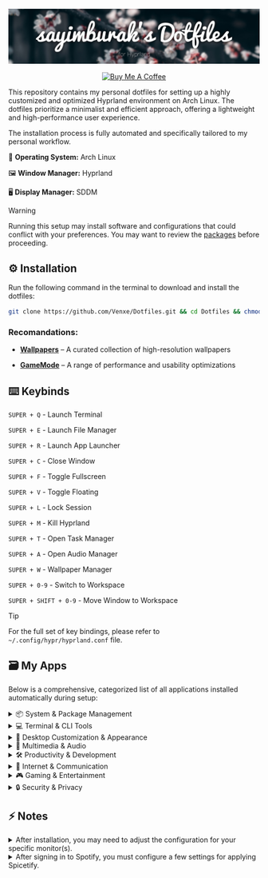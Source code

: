 [![sayimburak's Dotfiles](banner.jpg)](https://github.com/Venxe/Dotfiles)

<p align="center">
  <a href="https://www.buymeacoffee.com/sayimburak" target="_blank"><img src="https://cdn.buymeacoffee.com/buttons/v2/default-yellow.png" alt="Buy Me A Coffee" style="height: 28px !important;" ></a>
</p>

This repository contains my personal dotfiles for setting up a highly customized and optimized Hyprland environment on Arch Linux. The dotfiles prioritize a minimalist and efficient approach, offering a lightweight and high-performance user experience.

The installation process is fully automated and specifically tailored to my personal workflow.

🐧 **Operating System:** Arch Linux

🖼️ **Window Manager:** Hyprland

🖥️ **Display Manager:** SDDM

> [!WARNING]
> Running this setup may install software and configurations that could conflict with your preferences. You may want to review the [packages](https://github.com/Venxe/Dotfiles/tree/main/installers) before proceeding.


## ⚙️ Installation

Run the following command in the terminal to download and install the dotfiles:
```bash
git clone https://github.com/Venxe/Dotfiles.git && cd Dotfiles && chmod +x installers/install.sh && ./installers/install.sh
```

### Recomandations:

- [**Wallpapers**](https://github.com/sayimburak/wallpapers) – A curated collection of high-resolution wallpapers

- [**GameMode**](https://github.com/FeralInteractive/gamemode) – A range of performance and usability optimizations


## ⌨️ Keybinds

`SUPER + Q`  - Launch Terminal

`SUPER + E`  - Launch File Manager

`SUPER + R`  - Launch App Launcher

`SUPER + C`  - Close Window

`SUPER + F`  - Toggle Fullscreen

`SUPER + V`  - Toggle Floating

`SUPER + L`  - Lock Session

`SUPER + M`  - Kill Hyprland

`SUPER + T`  - Open Task Manager

`SUPER + A`  - Open Audio Manager

`SUPER + W`  - Wallpaper Manager

`SUPER + 0-9` - Switch to Workspace

`SUPER + SHIFT + 0-9` - Move Window to Workspace

> [!Tip]
> For the full set of key bindings, please refer to `~/.config/hypr/hyprland.conf` file.


## 🗃️ My Apps

Below is a comprehensive, categorized list of all applications installed automatically during setup:

<details><summary>📦 System &amp; Package Management</summary><br>

| Application            | Description                                         |
| ---------------------- | --------------------------------------------------- |
| pacman‑contrib         | Extra scripts and tools for Pacman                  |
| rsync                  | Fast file synchronization for local/remote backups  |
| cpio                   | Creates and extracts System V archives              |
| bluez                  | Core Bluetooth protocol stack                       |
| blueman                | GTK front‑end for Bluetooth management              |
| wl‑clip‑persist        | Wayland clipboard saver                             |
| thunar                 | Lightweight file manager                            |
| gvfs                   | Virtual file‑system for remote access               |
| libgsf                 | Library for structured file formats                 |
| tumbler                | Thumbnail generation service                        |
| ffmpegthumbnailer      | Video thumbnail creator                             |
| 7zip                   | Multi‑format archive manager                        |
| Xarchiver              | GUI for various archive formats                     |
| BleachBit              | Disk‑cleaning utility                               |
| Flatpak                | Sandbox‑based app distribution                      |
| gnome‑keyring          | Credential storage daemon                           |
| gnome‑network‑displays | Wireless display casting                            |
| Flatseal               | GUI for Flatpak permissions                         |
| Warehouse              | Flatpak app store frontend                          |

</details> <details><summary>💻 Terminal &amp; CLI Tools</summary><br>

| Application  | Description                             |
| ------------ | --------------------------------------- |
| fish         | Interactive shell with autosuggestions  |
| starship     | Fast, customizable shell prompt         |
| fastfetch    | Quick system info display               |
| myfetch      | Customizable info fetcher               |
| eza          | Enhanced ls replacement                 |
| fd           | Simple, fast file search                |
| nnn          | Terminal based file manager             |
| less         | Text pager                              |
| btop         | Resource usage monitor                  |
| cava         | Terminal audio visualizer               |
| pulsemixer   | CLI mixer for PulseAudio                |
| clock‑rs‑git | Terminal clock utility                  |

</details> <details><summary>🎨 Desktop Customization &amp; Appearance</summary><br>

| Application        | Description                           |
| ------------------ | ------------------------------------- |
| swww               | Wayland wallpaper manager             |
| waybar             | Status bar for Sway/Hyprland          |
| swaync             | Network indicator for Waybar          |
| hyprshade          | Hyprland screen tone adjuster         |
| hypridle           | Hyprland idle handler                 |
| hyprlock           | Hyprland screen locker                |
| hyprpicker         | Wayland color picker                  |
| brightnessctl      | Adjust backlight via CLI              |
| gammastep          | Time‑based color temperature adjuster |
| nwg‑look           | GTK theme installer                   |
| materia‑gtk‑theme  | Material‑style GTK theme              |
| ttf‑fira‑sans      | Fira Sans font family                 |
| ttf‑firacode‑nerd  | Fira Code with dev ligatures          |
| ttf‑jetbrains‑mono | JetBrains Mono coding font            |
| python‑pywal16     | Pywal for Python 3.10                 |
| python‑pywalfox    | Apply Pywal themes to Firefox         |
| hyprshot           | Hyprland screenshot tool              |
| pyprland           | Python‑based Hyprland config manager  |
| wlogout            | Wayland logout/menu UI                |
| kora‑icon‑theme    | Kora icon set                         |
| qogir‑icon‑theme   | Qogir icon set                        |

</details> <details><summary>🎥 Multimedia &amp; Audio</summary><br>

| Application               | Description                                     |
| ------------------------- | ----------------------------------------------- |
| mpv                       | CLI media player with wide format support       |
| swayimg                   | Wayland image viewer                            |
| qt6‑multimedia            | Qt6 media codecs/plugins                        |
| easyeffects               | Real‑time audio effects for PipeWire/PulseAudio |
| lsp‑plugins               | Audio effect plugins for JACK/PipeWire          |
| gst‑plugins‑bad           | Extra GStreamer codecs                          |
| calf                      | JACK audio effects suite                        |
| OBS Studio                | Screencast and live‑streaming app               |
| Spotify                   | Music streaming client                          |
| spicetify‑cli             | Customize Spotify client                        |
| spicetify‑marketplace‑bin | Spicetify plugin/theme repository               |
| ncspot                    | Terminal Spotify client                         |
| yt‑dlp                    | Download audio/video from web                   |

</details> <details><summary>🛠️ Productivity &amp; Development</summary><br>

| Application               | Description                 |
| ------------------------- | --------------------------- |
| LibreOffice Fresh         | Full office suite           |
| Thunderbird               | Email and newsgroup client  |
| Obsidian                  | Markdown‑based note‑taking  |
| Visual Studio Code        | Extensible code editor      |
| Neovim                    | Vim‑based modal editor      |
| CMake                     | Build‑system generator      |
| Meson                     | Fast build system           |
| GitHub Desktop            | GUI for Git version control |
| Qalculate!                | Scientific calculator       |

</details> <details><summary>💬 Internet &amp; Communication</summary><br>

| Application      | Description                      |
| ---------------- | -------------------------------- |
| Discord          | Voice, video, text chat platform |
| qBittorrent      | BitTorrent client                |
| LocalSend        | P2P LAN file transfer            |
| Telegram Desktop | Official Telegram client         |
| Smile            | Customizable emoji picker        |
| Mingle           | Emoji combiner                   |
| RustDesk         | Remote‑desktop tool              |

</details> <details><summary>🎮 Gaming &amp; Entertainment</summary><br>

| Application           | Description                                    |
| --------------------- | ---------------------------------------------- |
| Steam                 | Game distribution and community platform       |
| Lutris                | Manages Windows/Linux games via Wine/emulators |
| Bastet                | Terminal Tetris clone                          |
| cmatrix               | “Matrix” rain in terminal                      |
| pipes‑rs              | ASCII pipeline simulation                      |
| lolcat                | Rainbow‑colorizes text                         |
| asciiquarium          | Animated ASCII aquarium                        |
| Heroic Games Launcher | GUI for Epic/GOG games                         |
| ProtonPlus            | GUI for Proton compatibility layer             |

</details> <details><summary>🔒 Security &amp; Privacy</summary><br>

| Application          | Description                       |
| -------------------- | --------------------------------- |
| Bitwarden            | Encrypted password manager        |
| Ente Auth            | Multi‑factor authentication agent |
| ProtonVPN            | Secure VPN client                 |
| Tor Browser Launcher | Launches/updates Tor Browser      |

</details>


## ⚡ Notes
<details>
<summary>After installation, you may need to adjust the configuration for your specific monitor(s).</summary>

You can view your connected monitors and their properties by running the `hyprctl monitors` command in the terminal.
</details>

<details>
<summary>After signing in to Spotify, you must configure a few settings for applying Spicetify.</summary>

```
spicetify config current_theme marketplace
spicetify config custom_apps marketplace
spicetify backup apply
```

My Marketplace Items:
- **Extensions:** Full Screen, Scanabbles
- **Themes:** Comfy
- **Snippets:** Hover Panels, Rounded Images, Auto-hide Friends, Pretty Lyrics, Smooth Progress/Volume Bar, Modern ScrollBar, Remove the Artist and Credits sections from the Sidebar
</details>
